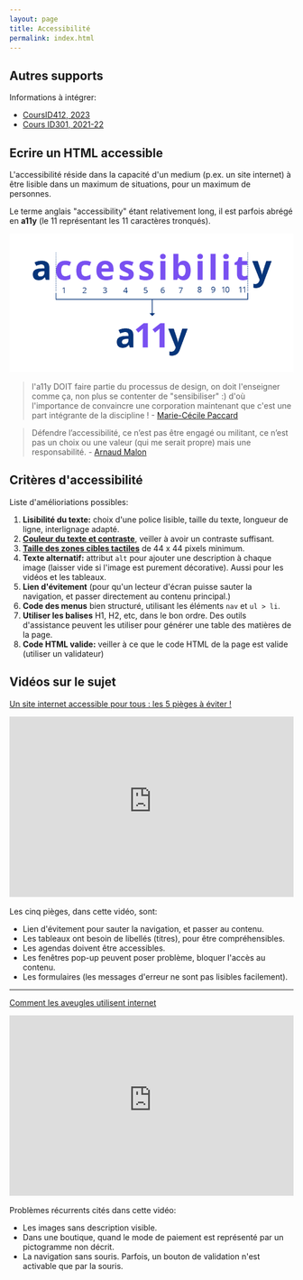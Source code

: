 ```yaml
---
layout: page
title: Accessibilité
permalink: index.html
---
```


## Autres supports

Informations à intégrer:

- [CoursID412, 2023](https://eracom-id412.github.io/eedev2/a11y.html)
- [Cours ID301, 2021-22](https://eracom-id301.github.io/cours-dev2-css/a11y.html)


## Ecrire un HTML accessible

L'accessibilité réside dans la capacité d'un medium (p.ex. un site internet) à être lisible dans un maximum de situations, pour un maximum de personnes.

Le terme anglais "accessibility" étant relativement long, il est parfois abrégé en **a11y** (le 11 représentant les 11 caractères tronqués).

![](img/a11y.png)

> l'a11y DOIT faire partie du processus de design, on doit l'enseigner comme ça, non plus se contenter de "sensibiliser" :) d'où l'importance de convaincre une corporation maintenant que c'est une part intégrante de la discipline ! - [Marie-Cécile Paccard ](https://twitter.com/mcpaccard/status/891916591407005696)

> Défendre l’accessibilité, ce n’est pas être engagé ou militant, ce n’est pas un choix ou une valeur (qui me serait propre) mais une responsabilité. - [Arnaud Malon](https://www.24joursdeweb.fr/2023/accessibilite-de-combat/)

## Critères d'accessibilité

Liste d'amélioriations possibles:

1. **Lisibilité du texte:** choix d'une police lisible, taille du texte, longueur de ligne, interlignage adapté.
2. **[Couleur du texte et contraste](couleur.html)**, veiller à avoir un contraste suffisant.
3. **[Taille des zones cibles tactiles](taille-de-cible.html)** de 44 x 44 pixels minimum.
4. **Texte alternatif:** attribut `alt` pour ajouter une description à chaque image (laisser vide si l'image est purement décorative). Aussi pour les vidéos et les tableaux.
5. **Lien d'évitement** (pour qu'un lecteur d'écran puisse sauter la navigation, et passer directement au contenu principal.)
6. **Code des menus** bien structuré, utilisant les éléments `nav` et `ul > li`.
7. **Utiliser les balises** H1, H2, etc, dans le bon ordre. Des outils d'assistance peuvent les utiliser pour générer une table des matières de la page.
8. **Code HTML valide:** veiller à ce que le code HTML de la page est valide (utiliser un validateur)


## Vidéos sur le sujet

[Un site internet accessible pour tous : les 5 pièges à éviter !](https://www.youtube.com/watch?v=0tTNeV_WAn8)

<iframe width="100%" style="ratio:16/9; min-height:320px" src="https://www.youtube-nocookie.com/embed/0tTNeV_WAn8" title="YouTube video player" frameborder="0" allow="accelerometer; autoplay; clipboard-write; encrypted-media; gyroscope; picture-in-picture" allowfullscreen></iframe>

Les cinq pièges, dans cette vidéo, sont:

- Lien d'évitement pour sauter la navigation, et passer au contenu.
- Les tableaux ont besoin de libellés (titres), pour être compréhensibles.
- Les agendas doivent être accessibles.
- Les fenêtres pop-up peuvent poser problème, bloquer l'accès au contenu.
- Les formulaires (les messages d'erreur ne sont pas lisibles facilement).

---

[Comment les aveugles utilisent internet](https://www.youtube.com/watch?v=DePdWynmd_Y)

<iframe width="100%" style="ratio:16/9; min-height:320px" src="https://www.youtube-nocookie.com/embed/DePdWynmd_Y" title="YouTube video player" frameborder="0" allow="accelerometer; autoplay; clipboard-write; encrypted-media; gyroscope; picture-in-picture" allowfullscreen></iframe>

Problèmes récurrents cités dans cette vidéo:

- Les images sans description visible.
- Dans une boutique, quand le mode de paiement est représenté par un pictogramme non décrit.
- La navigation sans souris. Parfois, un bouton de validation n'est activable que par la souris.